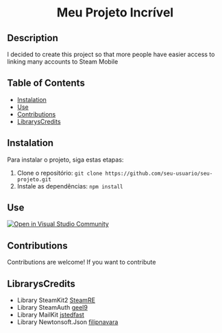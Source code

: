 # <center>Meu Projeto Incrível</center>

## Description

I decided to create this project so that more people have easier access to linking many accounts to Steam Mobile

## Table of Contents

- [Instalation](#Instalation)
- [Use](#Use)
- [Contributions](#Contributions)
- [LibrarysCredits](#LibrarysCredits)

## Instalation

Para instalar o projeto, siga estas etapas:

1. Clone o repositório: `git clone https://github.com/seu-usuario/seu-projeto.git`
2. Instale as dependências: `npm install`

## Use

[![Open in Visual Studio Community](https://img.shields.io/badge/Open%20in-Visual%20Studio%20Community-blue?style=for-the-badge)](git-client://clone?repo=https://github.com/LennonSouza/AddSteamMobileAuthenticator)


## Contributions

Contributions are welcome! If you want to contribute

## LibrarysCredits

- Library SteamKit2 [SteamRE](https://github.com/SteamRE/SteamKit)
- Library SteamAuth [geel9](https://github.com/geel9/SteamAuth)
- Library MailKit [jstedfast](https://github.com/jstedfast/MailKit)
- Library Newtonsoft.Json [filipnavara](https://github.com/JamesNK/Newtonsoft.Json)

